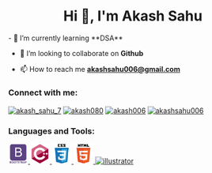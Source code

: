 <h1 align="center">Hi 👋, I'm Akash Sahu</h1>
- 🌱 I’m currently learning **DSA**

- 👯 I’m looking to collaborate on **Github**

- 📫 How to reach me **akashsahu006@gmail.com**

<h3 align="left">Connect with me:</h3>
<p align="left">
<a href="https://instagram.com/akash_sahu_7" target="blank"><img align="center" src="https://raw.githubusercontent.com/rahuldkjain/github-profile-readme-generator/master/src/images/icons/Social/instagram.svg" alt="akash_sahu_7" height="30" width="40" /></a>
<a href="https://www.codechef.com/users/akash080" target="blank"><img align="center" src="https://cdn.jsdelivr.net/npm/simple-icons@3.1.0/icons/codechef.svg" alt="akash080" height="30" width="40" /></a>
<a href="https://codeforces.com/profile/akash006" target="blank"><img align="center" src="https://cdn.jsdelivr.net/npm/simple-icons@3.0.1/icons/codeforces.svg" alt="akash006" height="30" width="40" /></a>
<a href="https://auth.geeksforgeeks.org/user/akashsahu006" target="blank"><img align="center" src="https://raw.githubusercontent.com/rahuldkjain/github-profile-readme-generator/master/src/images/icons/Social/geeks-for-geeks.svg" alt="akashsahu006" height="30" width="40" /></a>
</p>

<h3 align="left">Languages and Tools:</h3>
<p align="left"> <a href="https://getbootstrap.com" target="_blank"> <img src="https://raw.githubusercontent.com/devicons/devicon/master/icons/bootstrap/bootstrap-plain-wordmark.svg" alt="bootstrap" width="40" height="40"/> </a> <a href="https://www.w3schools.com/cpp/" target="_blank"> <img src="https://raw.githubusercontent.com/devicons/devicon/master/icons/cplusplus/cplusplus-original.svg" alt="cplusplus" width="40" height="40"/> </a> <a href="https://www.w3schools.com/css/" target="_blank"> <img src="https://raw.githubusercontent.com/devicons/devicon/master/icons/css3/css3-original-wordmark.svg" alt="css3" width="40" height="40"/> </a> <a href="https://www.w3.org/html/" target="_blank"> <img src="https://raw.githubusercontent.com/devicons/devicon/master/icons/html5/html5-original-wordmark.svg" alt="html5" width="40" height="40"/> </a> <a href="https://www.adobe.com/in/products/illustrator.html" target="_blank"> <img src="https://www.vectorlogo.zone/logos/adobe_illustrator/adobe_illustrator-icon.svg" alt="illustrator" width="40" height="40"/> </a> </p>

